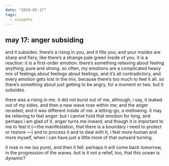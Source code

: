 ```yaml
---
date: "2019-05-17"
tags:
  - snippets
---
```

## may 17: anger subsiding

and it subsides. there’s a rising in you, and it fills you; and your insides are sharp and fiery, like there’s a strange pale green inside of you. it is a reaction: it is a first-order emotion. there’s something relieving about feeling anything, pure and strong. so often, my emotions are a complicated heavy mix of feelings about feelings about feelings, and it’s all contradictory, and every emotion gets lost in the mix, because there’s too much to feel it all. so there’s something about just getting to be angry, for a moment or two. but it subsides.

there was a rising in me. it did not burst out of me, although, i say, it leaked out of my sides. and then a new wave rose within me; and the anger receded; and it was different inside of me. a letting-go, a mellowing. it may be relieving to feel anger: but i cannot hold that emotion for long, and perhaps i am glad of it. anger turns me inward; and though it is important to me to feel it (—the manifestation, that there is a boundary i need to protect or restore —) and to process it and to deal with it, i feel more human and more myself, when i can have just a little more of that outward turning.

it rose in me (so pure), and then it fell. perhaps it will come back tomorrow, in the progression of the waves. but is it not a relief, too, that this ocean is dynamic?
